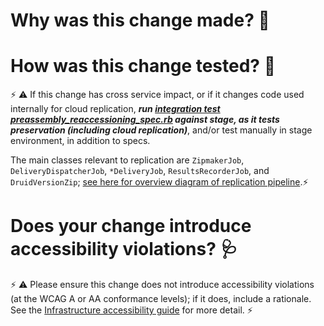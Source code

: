 # Why was this change made? 🤔




# How was this change tested? 🤨

⚡ ⚠ If this change has cross service impact, or if it changes code used internally for cloud replication, **_run [integration test preassembly_reaccessioning_spec.rb](https://github.com/sul-dlss/infrastructure-integration-test/blob/main/spec/features/preassembly_reaccessioning_spec.rb) against stage, as it tests preservation (including cloud replication)_**, and/or test manually in stage environment, in addition to specs.

The main classes relevant to replication are `ZipmakerJob`, `DeliveryDispatcherJob`, `*DeliveryJob`, `ResultsRecorderJob`, and `DruidVersionZip`; [see here for overview diagram of replication pipeline](https://github.com/sul-dlss/preservation_catalog/wiki/Replication-Flow).⚡



# Does your change introduce accessibility violations? 🩺

⚡ ⚠ Please ensure this change does not introduce accessibility violations (at the WCAG A or AA conformance levels); if it does, include a rationale. See the [Infrastructure accessibility guide](https://github.com/sul-dlss/DeveloperPlaybook/blob/main/best-practices/infra-accessibility.md) for more detail. ⚡



